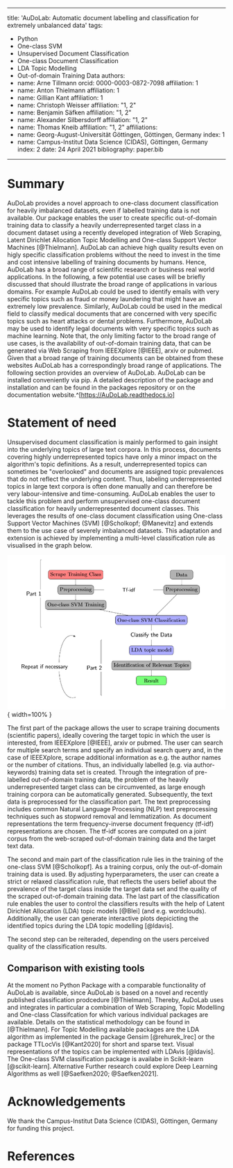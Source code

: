 
---
title: 'AuDoLab: Automatic document labelling and classification  for extremely unbalanced data'
tags:
  - Python
  - One-class SVM
  - Unsupervised Document Classification
  - One-class Document Classification
  - LDA Topic Modelling
  - Out-of-domain Training Data
authors:
  - name: Arne Tillmann
    orcid: 0000-0003-0872-7098
    affiliation: 1
  - name: Anton Thielmann
    affiliation: 1
  - name: Gillian Kant
    affiliation: 1
  - name: Christoph Weisser
    affiliation: "1, 2"
  - name: Benjamin Säfken
    affiliation: "1, 2"
  - name: Alexander Silbersdorff
    affiliation: "1, 2"
  - name: Thomas Kneib
    affiliation: "1, 2"
affiliations:
 - name: Georg-August-Universität Göttingen, Göttingen, Germany
   index: 1
 - name: Campus-Institut Data Science (CIDAS), Göttingen, Germany
   index: 2
date: 24 April 2021
bibliography: paper.bib
---

# Summary

AuDoLab provides a novel approach to one-class document classification for heavily imbalanced datasets, even if labelled training data is not available.
Our package enables the user to create specific out-of-domain training data to classify a heavily underrepresented target class
in a document dataset using a recently developed integration of Web Scraping, Latent Dirichlet Allocation Topic Modelling and One-class Support Vector Machines [@Thielmann]. AuDoLab can achieve high quality results even on higly specific classification problems without the need to invest in the time and cost intensive
labelling of training documents by humans. Hence, AuDoLab has a broad range of scientific research or business real world applications. In the following, a few potential use cases will be briefly discussed that should illustrate the broad range of applications in various domains. For example AuDoLab could be used to identify emails with very specific topics such as fraud or money laundering that might have an extremely low prevalence. Similarly, AuDoLab could be used in the medical field to classify medical documents that are concerned with very specific topics such as heart attacks or dental problems. Furthermore, AuDoLab may be used to identify legal documents with very specific topics such as machine learning. Note that, the only limiting factor to the broad range of use cases, is the availability of out-of-domain training data, that can be generated via Web Scraping from IEEEXplore [@IEEE], arxiv or pubmed. Given that a broad range of training documents can be obtained from these websites AuDoLab has a correspondingly broad range of applications. The following section provides an overview of AuDoLab. AuDoLab can be installed conveniently via pip. A detailed description of the package and installation and can be found in the packages repository or on the documentation website.^[https://AuDoLab.readthedocs.io]

# Statement of need

Unsupervised document classification is mainly performed to gain insight into the underlying topics of large text corpora.
In this process, documents covering highly underrepresented topics have only a minor impact on the algorithm's topic definitions. As a result, underrepresented topics can sometimes be "overlooked" and documents are assigned topic prevalences that do not reflect the underlying content.
Thus, labeling underrepresented topics in large text corpora is often done manually and can therefore be very labour-intensive and time-consuming.
AuDoLab enables the user to tackle this problem and perform unsupervised one-class document classification for heavily underrepresented document classes.
This leverages the results of one-class document classification using One-class Support Vector Machines (SVM) [@Scholkopf; @Manevitz] and extends them to the use case of severely imbalanced datasets.
This adaptation and extension is achieved by implementing a multi-level classification rule as visualised in the graph below.

![Classification Procedure.\label{fig:test2}](figures/tree.PNG){ width=100% }

The first part of the package allows the user to scrape training documents (scientific papers), ideally covering the target topic in which the user is interested, from IEEEXplore [@IEEE], arxiv or pubmed. The user can search for multiple search terms and specify an individual search query and, in the case of IEEEXplore, scrape additional information as e.g. the author names or the number of citations. Thus, an individually labelled (e.g. via author-keywords) training data set is created. Through the integration of pre-labelled out-of-domain training data, the problem of the heavily underrepresented target class can be circumvented, as large enough training corpora can be automatically generated.
Subsequently, the text data is preprocessed for the classification part. The text preprocessing includes common Natural Language Processing (NLP) text preprocessing techniques such as stopword removal and lemmatization.  As  document  representations  the  term  frequency-inverse  document  frequency  (tf-idf) representations are chosen. The tf-idf scores are computed on a joint corpus from the web-scraped out-of-domain training data and the target text data.

The second and main part of the classification rule lies in the training of the one-class SVM [@Scholkopf]. As a training corpus, only the out-of-domain training data is used.  By adjusting hyperparameters, the user can create a strict or relaxed classification rule, that reflects the users belief about the prevalence of the target class inside the target data set and the quality of the scraped out-of-domain training data. The last part of the classification rule enables the user to control the classifiers results with the help of Latent Dirichlet Allocation (LDA) topic models [@Blei] (and e.g. wordclouds). Additionally, the user can generate interactive plots depicicting the identified topics during the LDA topic modelling [@ldavis].

The second step can be reiteraded, depending on the users perceived quality of the classification results.

## Comparison with existing tools

At the moment no Python Package with a comparable functionality of AuDoLab is available, since AuDoLab is based on a novel and recently published classification prodcedure [@Thielmann].
Thereby, AuDoLab uses and integrates in particular a combination of Web Scraping, Topic Modelling and One-class Classifcation for which various individual packages are available. Details on the statistical methodology can be found in [@Thielmann]. For Topic Modelling available packages are the LDA algorithm as implemented in the package Gensim [@rehurek_lrec] or the package TTLocVis [@Kant2020] for short and sparse text. Visual representations of the topics can be implemented with LDAvis [@ldavis]. The One-class SVM classification package is availabe in Scikit-learn [@scikit-learn]. Alternative  Further research could explore Deep Learning Algorithms as well [@Saefken2020; @Saefken2021].

# Acknowledgements

We thank the Campus-Institut Data Science (CIDAS), Göttingen, Germany for funding this project.

# References
